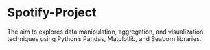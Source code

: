 # Spotify-Project
The aim to explores data manipulation, aggregation, and visualization techniques using Python’s Pandas, Matplotlib, and Seaborn libraries. 
